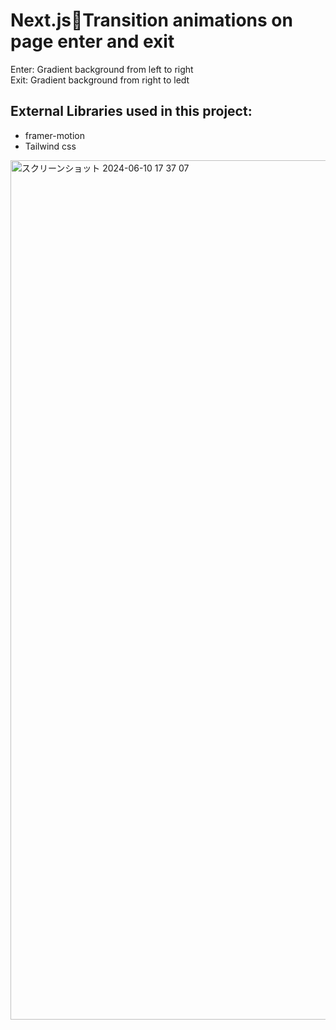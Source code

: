 <h1>Next.js🌟Transition animations on page enter and exit</h1>
Enter: Gradient background from left to right<br>
Exit: Gradient background from right to ledt

<h2>External Libraries used in this project:</h2>

<ul>
  <li>framer-motion</li>
  <li>Tailwind css</li>
</ul>

<img width="1375" alt="スクリーンショット 2024-06-10 17 37 07" src="https://github.com/Arilifecom/transitionSlide/assets/97996784/27302e27-3ee8-43c9-b052-edede37ed4d3">
